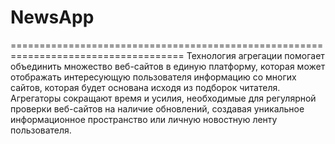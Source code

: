 # NewsApp
====================================================================================
Технология агрегации помогает объединить множество веб-сайтов в единую платформу, которая может отображать интересующую пользователя информацию со многих сайтов, которая будет основана исходя из подборок читателя. Агрегаторы сокращают время и усилия, необходимые для регулярной проверки веб-сайтов на наличие обновлений, создавая уникальное информационное пространство или личную новостную ленту пользователя.

